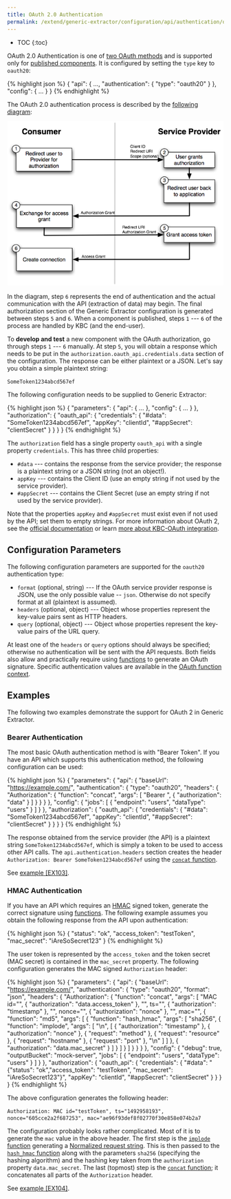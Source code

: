 ```yaml
---
title: OAuth 2.0 Authentication
permalink: /extend/generic-extractor/configuration/api/authentication/oauth20/
---
```


* TOC
{:toc}

OAuth 2.0 Authentication is one of [two OAuth methods](/extend/generic-extractor/configuration/api/authentication/#oauth) and
is supported only for [published components](/extend/generic-extractor/publish/).
It is configured by setting the `type` key to `oauth20`:

{% highlight json %}
{
    "api": {
        ...,
        "authentication": {
            "type": "oauth20"
        }
    },
    "config": {
        ...
    }
}
{% endhighlight %}

The OAuth 2.0 authentication process is described by the [following diagram](http://docs.spring.io/spring-social/docs/1.0.0.M3/reference/html/serviceprovider.html):

![Diagram - OAuth 2.0 authentication](/extend/generic-extractor/configuration/api/authentication/oauth20-diagram.png)

In the diagram, step `6` represents the end of authentication and the actual communication with
the API (extraction of data) may begin.
The final authorization section of the Generic Extractor configuration is generated between
steps `5` and `6`. When a component is published, steps `1` --- `6` of the process are handled by
KBC (and the end-user).

To **develop and test** a new component with the OAuth authorization, go through
steps `1` --- `6` manually. At step `5`, you will obtain a response which needs to be put
in the `authorization.oauth_api.credentials.data` section of the configuration. The response can be
either plaintext or a JSON. Let's say you obtain a simple plaintext string:

    SomeToken1234abcd567ef

The following configuration needs to be supplied to Generic Extractor:

{% highlight json %}
{
    "parameters": {
        "api": {
            ...
        },
        "config": {
            ...
        }
    },
    "authorization": {
        "oauth_api": {
            "credentials": {
                "#data": "SomeToken1234abcd567ef",
                "appKey": "clientId",
                "#appSecret": "clientSecret"
            }
        }
    }
}
{% endhighlight %}

The `authorization` field has a single property `oauth_api` with a single property `credentials`. This
has three child properties:

- `#data` --- contains the response from the service provider; the response is a plaintext string or a JSON string (not an object!).
- `appKey` --- contains the Client ID (use an empty string if not used by the service provider).
- `#appSecret` --- contains the Client Secret (use an empty string if not used by the service provider).

Note that the properties `appKey` and `#appSecret` must exist even if not used by the API; set them
to empty strings. For more information about OAuth 2, see the [official documentation](https://oauth.net/2/)
or learn [more about KBC-OAuth integration](/extend/common-interface/oauth).

## Configuration Parameters
The following configuration parameters are supported for the `oauth20` authentication type:

- `format` (optional, string) --- If the OAuth service provider response is JSON, use the only possible
value -- `json`. Otherwise do not specify format at all (plaintext is assumed).
- `headers` (optional, object) --- Object whose properties represent the key-value pairs sent as HTTP headers.
- `query` (optional, object) --- Object whose properties represent the key-value pairs of the URL query.

At least one of the `headers` or `query` options should always be specified; otherwise no authentication
will be sent with the API requests. Both fields also allow and practically require using
[functions](/extend/generic-extractor/functions/) to generate an OAuth signature. Specific authentication values
are available in the [OAuth function context](/extend/generic-extractor/functions/#oauth-20-authentication-context).

## Examples
The following two examples demonstrate the support for OAuth 2 in Generic Extractor.

### Bearer Authentication
The most basic OAuth authentication method is with "Bearer Token". If you have an API which supports
this authentication method, the following configuration can be used:

{% highlight json %}
{
    "parameters": {
        "api": {
            "baseUrl": "https://example.com/",
            "authentication": {
                "type": "oauth20",
                "headers": {
                    "Authorization": {
                        "function": "concat",
                        "args": [
                            "Bearer ",
                            {
                                "authorization": "data"
                            }
                        ]
                    }
                }
            }
        },
        "config": {
            "jobs": [
                {
                    "endpoint": "users",
                    "dataType": "users"
                }
            ]
        }
    },
    "authorization": {
        "oauth_api": {
            "credentials": {
                "#data": "SomeToken1234abcd567ef",
                "appKey": "clientId",
                "#appSecret": "clientSecret"
            }
        }
    }
}
{% endhighlight %}

The response obtained from the service provider (the API) is a plaintext string `SomeToken1234abcd567ef`, which
is simply a token to be used to access other API calls. The `api.authentication.headers` section creates
the header `Authorization: Bearer SomeToken1234abcd567ef` using the
[`concat` function](/extend/generic-extractor/functions/#concat).

See [example [EX103]](https://github.com/keboola/generic-extractor/tree/master/doc/examples/103-oauth2-bearer).

### HMAC Authentication
If you have an API which requires an [HMAC](https://en.wikipedia.org/wiki/Hash-based_message_authentication_code)
signed token, generate the correct signature using [functions](/extend/generic-extractor/functions).
The following example assumes you obtain the following response from the API upon authentication:

{% highlight json %}
{
    "status": "ok",
    "access_token": "testToken",
    "mac_secret": "iAreSoSecret123"
}
{% endhighlight %}

The user token is represented by the `access_token` and the token secret (MAC secret) is contained in the
`mac_secret` property. The following configuration generates the MAC signed `Authorization` header:

{% highlight json %}
{
    "parameters": {
        "api": {
            "baseUrl": "https://example.com/",
            "authentication": {
                "type": "oauth20",
                "format": "json",
                "headers": {
                    "Authorization": {
                        "function": "concat",
                        "args": [
                            "MAC id=\"",
                            {
                                "authorization": "data.access_token"
                            },
                            "\", ts=\"",
                            {
                                "authorization": "timestamp"
                            },
                            "\", nonce=\"",
                            {
                                "authorization": "nonce"
                            },
                            "\", mac=\"",
                            {
                                "function": "md5",
                                "args": [
                                    {
                                        "function": "hash_hmac",
                                        "args": [
                                            "sha256",
                                            {
                                                "function": "implode",
                                                "args": [
                                                    "\n",
                                                    [
                                                        {
                                                            "authorization": "timestamp"
                                                        },
                                                        {
                                                            "authorization": "nonce"
                                                        },
                                                        {
                                                            "request": "method"
                                                        },
                                                        {
                                                            "request": "resource"
                                                        },
                                                        {
                                                            "request": "hostname"
                                                        },
                                                        {
                                                            "request": "port"
                                                        },
                                                        "\n"
                                                    ]
                                                ]
                                            },
                                            {
                                                "authorization": "data.mac_secret"
                                            }
                                        ]
                                    }
                                ]
                            }
                        ]
                    }
                }
            }
        },
        "config": {
            "debug": true,
            "outputBucket": "mock-server",
            "jobs": [
                {
                    "endpoint": "users",
                    "dataType": "users"
                }
            ]
        }
    },
    "authorization": {
        "oauth_api": {
            "credentials": {
                "#data": "{\"status\": \"ok\",\"access_token\": \"testToken\", \"mac_secret\": \"iAreSoSecret123\"}",
                "appKey": "clientId",
                "#appSecret": "clientSecret"
            }
        }
    }
}
{% endhighlight %}

The above configuration generates the following header:

    Authorization: MAC id="testToken", ts="1492958193", nonce="605cce2a2f687253", mac="ae96f93def8f02770f30e858e074b2a7

The configuration probably looks rather complicated. Most of it is to generate the `mac` value in the above header.
The first step is the [`implode` function](/extend/generic-extractor/functions/#implode) generating a
[Normalized request string](https://tools.ietf.org/html/draft-ietf-oauth-v2-http-mac-01#section-3.2.1). This is then
passed to the [`hash_hmac` function](/extend/generic-extractor/functions/#hash_hmac) along with the
parameters `sha256` (specifying the hashing algorithm) and the hashing key taken from the `authorization` property
`data.mac_secret`. The last (topmost) step is the [`concat` function](/extend/generic-extractor/functions/#concat); it
concatenates all parts of the `Authorization` header.

See [example [EX104]](https://github.com/keboola/generic-extractor/tree/master/doc/examples/104-oauth2-hmac).
